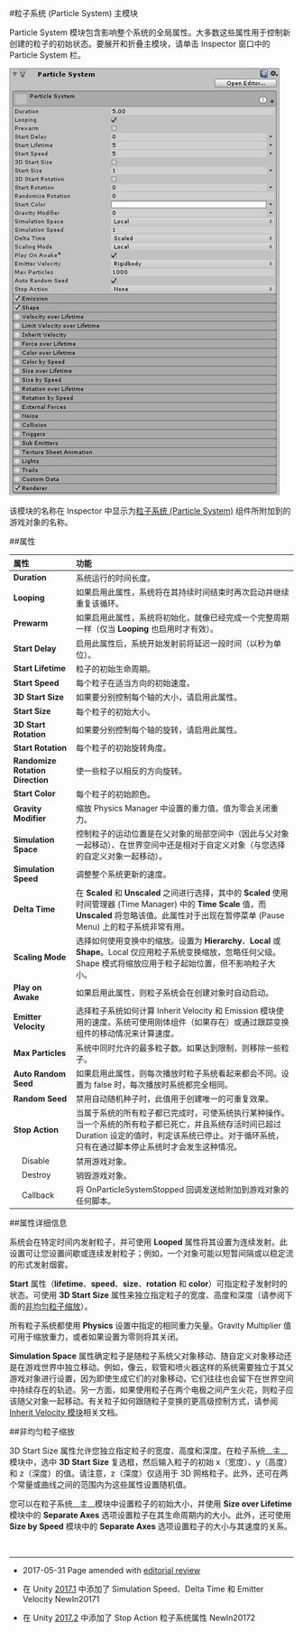 #粒子系统 (Particle System) 主模块

Particle System 模块包含影响整个系统的全局属性。大多数这些属性用于控制新创建的粒子的初始状态。要展开和折叠主模块，请单击 Inspector 窗口中的 Particle System 栏。

![](../uploads/Main/PartSysPartSysInsp.png) 



该模块的名称在 Inspector 中显示为[粒子系统 (Particle System)](class-ParticleSystem.html) 组件所附加到的游戏对象的名称。

##属性

| **属性** | **功能** |
|:---|:---| 
| __Duration__ | 系统运行的时间长度。 |
| __Looping__ | 如果启用此属性，系统将在其持续时间结束时再次启动并继续重复该循环。 |
| __Prewarm__ | 如果启用此属性，系统将初始化，就像已经完成一个完整周期一样（仅当 __Looping__ 也启用时才有效）。 |
| __Start Delay__ | 启用此属性后，系统开始发射前将延迟一段时间（以秒为单位）。 |
| __Start Lifetime__ | 粒子的初始生命周期。 |
| __Start Speed__ | 每个粒子在适当方向的初始速度。 |
| __3D Start Size__ | 如果要分别控制每个轴的大小，请启用此属性。 |
| __Start Size__ | 每个粒子的初始大小。 |
| __3D Start Rotation__ | 如果要分别控制每个轴的旋转，请启用此属性。 |
| __Start Rotation__ | 每个粒子的初始旋转角度。 |
| __Randomize Rotation Direction__ | 使一些粒子以相反的方向旋转。 |
| __Start Color__ | 每个粒子的初始颜色。 |
| __Gravity Modifier__ | 缩放 Physics Manager 中设置的重力值。值为零会关闭重力。 |
| __Simulation Space__ | 控制粒子的运动位置是在父对象的局部空间中（因此与父对象一起移动）、在世界空间中还是相对于自定义对象（与您选择的自定义对象一起移动）。 |
| __Simulation Speed__ | 调整整个系统更新的速度。 |
| __Delta Time__ | 在 __Scaled__ 和 __Unscaled__ 之间进行选择，其中的 __Scaled__ 使用时间管理器 (Time Manager) 中的 __Time Scale__ 值，而 __Unscaled__ 将忽略该值。此属性对于出现在暂停菜单 (Pause Menu) 上的粒子系统非常有用。 |
| __Scaling Mode__ | 选择如何使用变换中的缩放。设置为 __Hierarchy__、__Local__ 或 __Shape__。Local 仅应用粒子系统变换缩放，忽略任何父级。Shape 模式将缩放应用于粒子起始位置，但不影响粒子大小。 |
| __Play on Awake__ | 如果启用此属性，则粒子系统会在创建对象时自动启动。 |
| __Emitter Velocity__ | 选择粒子系统如何计算 Inherit Velocity 和 Emission 模块使用的速度。系统可使用刚体组件（如果存在）或通过跟踪变换组件的移动情况来计算速度。 |
| __Max Particles__ | 系统中同时允许的最多粒子数。如果达到限制，则移除一些粒子。 |
| __Auto Random Seed__ | 如果启用此属性，则每次播放时粒子系统看起来都会不同。设置为 false 时，每次播放时系统都完全相同。 |
| __Random Seed__ | 禁用自动随机种子时，此值用于创建唯一的可重复效果。 |
| __Stop Action__ | 当属于系统的所有粒子都已完成时，可使系统执行某种操作。当一个系统的所有粒子都已死亡，并且系统存活时间已超过 Duration 设定的值时，判定该系统已停止。对于循环系统，只有在通过脚本停止系统时才会发生这种情况。 |
|&nbsp;&nbsp;&nbsp;&nbsp;Disable | 禁用游戏对象。 |
|&nbsp;&nbsp;&nbsp;&nbsp;Destroy | 销毁游戏对象。 |
|&nbsp;&nbsp;&nbsp;&nbsp;Callback | 将 OnParticleSystemStopped 回调发送给附加到游戏对象的任何脚本。 |


##属性详细信息

系统会在特定时间内发射粒子，并可使用 __Looped__ 属性将其设置为连续发射。此设置可让您设置间歇或连续发射粒子；例如，一个对象可能以短暂间隔或以稳定流的形式发射烟雾。

__Start__ 属性（__lifetime__、__speed__、__size__、__rotation__ 和 __color__）可指定粒子发射时的状态。可使用 __3D Start Size__ 属性来独立指定粒子的宽度、高度和深度（请参阅下面的[非均匀粒子缩放](#scaling)）。

所有粒子系统都使用 __Physics__ 设置中指定的相同重力矢量。Gravity Multiplier 值可用于缩放重力，或者如果设置为零则将其关闭。

__Simulation Space__ 属性确定粒子是随粒子系统父对象移动、随自定义对象移动还是在游戏世界中独立移动。例如，像云，软管和喷火器这样的系统需要独立于其父游戏对象进行设置，因为即使生成它们的对象移动，它们往往也会留下在世界空间中持续存在的轨迹。另一方面，如果使用粒子在两个电极之间产生火花，则粒子应该随父对象一起移动。有关粒子如何跟随粒子变换的更高级控制方式，请参阅 [Inherit Velocity 模块](PartSysInheritVelocity.html)相关文档。

<a name="scaling"></a> 
##非均匀粒子缩放

3D Start Size 属性允许您独立指定粒子的宽度、高度和深度。在粒子系统__主__模块中，选中 __3D Start Size__ 复选框，然后输入粒子的初始 x（宽度）、y（高度）和 z（深度）的值。请注意，z（深度）仅适用于 3D 网格粒子。此外，还可在两个常量或曲线之间的范围内为这些属性设置随机值。

您可以在粒子系统__主__模块中设置粒子的初始大小，并使用 __Size over Lifetime__ 模块中的 __Separate Axes__ 选项设置粒子在其生命周期内的大小。此外，还可使用 __Size by Speed__ 模块中的 __Separate Axes__ 选项设置粒子的大小与其速度的关系。

<br/> 

-----

*  <span class="page-edit">2017-05-31  Page amended with [editorial review](DocumentationEditorialReview.html)
</span>

*  <span class="page-history">在 Unity [2017.1](../Manual/30_search.html?q=newin20171) 中添加了 Simulation Speed、Delta Time 和 Emitter Velocity <span class="search-words">NewIn20171</span></span>

*  <span class="page-history">在 Unity [2017.2](../Manual/30_search.html?q=newin20172) 中添加了 Stop Action 粒子系统属性 <span class="search-words">NewIn20172</span></span>

